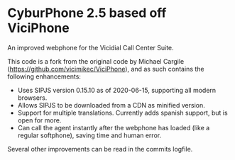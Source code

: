 # CyburPhone 2.5 based off ViciPhone 

An improved webphone for the Vicidial Call Center Suite.

This code is a fork from the original code by Michael Cargile (https://github.com/vicimikec/ViciPhone), and as such contains the following enhancements:

- Uses SIPJS version 0.15.10 as of 2020-06-15, supporting all modern browsers.
- Allows SIPJS to be downloaded from a CDN as minified version.
- Support for multiple translations. Currently adds spanish support, but is open for more.
- Can call the agent instantly after the webphone has loaded (like a regular softphone), saving time and human error.

Several other improvements can be read in the commits logfile.

